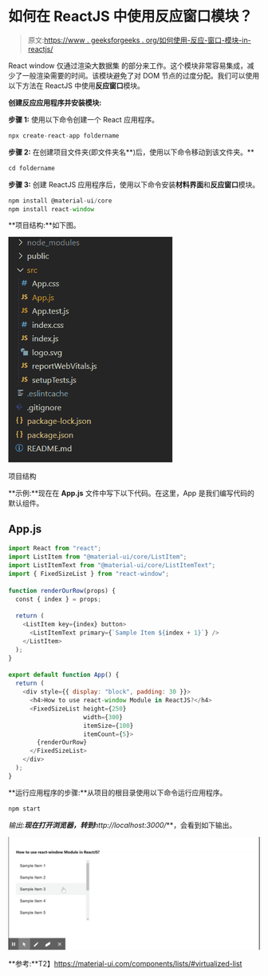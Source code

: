 # 如何在 ReactJS 中使用反应窗口模块？

> 原文:[https://www . geeksforgeeks . org/如何使用-反应-窗口-模块-in-reactjs/](https://www.geeksforgeeks.org/how-to-use-react-window-module-in-reactjs/)

React window 仅通过渲染大数据集 的部分来工作。这个模块非常容易集成，减少了一般渲染需要的时间。该模块避免了对 DOM 节点的过度分配。我们可以使用以下方法在 ReactJS 中使用**反应窗口**模块。

**创建反应应用程序并安装模块:**

**步骤 1:** 使用以下命令创建一个 React 应用程序。

```jsx
npx create-react-app foldername
```

**步骤 2:** 在创建项目文件夹(即文件夹名**)后，使用以下命令移动到该文件夹。**

```jsx
cd foldername
```

**步骤 3:** 创建 ReactJS 应用程序后，使用以下命令安装**材料界面**和**反应窗口**模块。

```jsx
npm install @material-ui/core
npm install react-window
```

**项目结构:**如下图。

![](img/f04ae0d8b722a9fff0bd9bd138b29c23.png)

项目结构

**示例:**现在在 **App.js** 文件中写下以下代码。在这里，App 是我们编写代码的默认组件。

## App.js

```jsx
import React from "react";
import ListItem from "@material-ui/core/ListItem";
import ListItemText from "@material-ui/core/ListItemText";
import { FixedSizeList } from "react-window";

function renderOurRow(props) {
  const { index } = props;

  return (
    <ListItem key={index} button>
      <ListItemText primary={`Sample Item ${index + 1}`} />
    </ListItem>
  );
}

export default function App() {
  return (
    <div style={{ display: "block", padding: 30 }}>
      <h4>How to use react-window Module in ReactJS?</h4>
      <FixedSizeList height={250} 
                     width={300} 
                     itemSize={100} 
                     itemCount={5}>
        {renderOurRow}
      </FixedSizeList>
    </div>
  );
}
```

**运行应用程序的步骤:**从项目的根目录使用以下命令运行应用程序。

```jsx
npm start
```

**输出:**现在打开浏览器，转到***http://localhost:3000/***，会看到如下输出。

![](img/76b0663dd29f3755e921df36f67defa4.png)

**参考:**T2】https://material-ui.com/components/lists/#virtualized-list